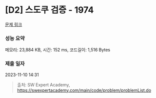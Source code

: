 # [D2] 스도쿠 검증 - 1974 

[문제 링크](https://swexpertacademy.com/main/code/problem/problemDetail.do?contestProbId=AV5Psz16AYEDFAUq) 

### 성능 요약

메모리: 23,884 KB, 시간: 152 ms, 코드길이: 1,516 Bytes

### 제출 일자

2023-11-10 14:31



> 출처: SW Expert Academy, https://swexpertacademy.com/main/code/problem/problemList.do